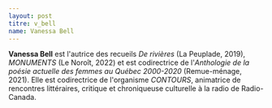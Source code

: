 ```yaml
---
layout: post
titre: v_bell
name: Vanessa Bell
---
```

**Vanessa Bell** est l'autrice des recueils *De rivières* (La Peuplade, 2019), *MONUMENTS* (Le Noroît, 2022) et est codirectrice de l'*Anthologie de la poésie actuelle des femmes au Québec 2000-2020* (Remue-ménage, 2021). Elle est codirectrice de l'organisme *CONTOURS*, animatrice de rencontres littéraires, critique et chroniqueuse culturelle à la radio de Radio-Canada.
